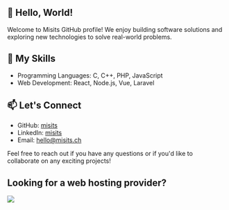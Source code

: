 ## 👋 Hello, World!

Welcome to Misits GitHub profile! We enjoy building software solutions and exploring new technologies to solve real-world problems.

## 🚀 My Skills

- Programming Languages: C, C++, PHP, JavaScript
- Web Development: React, Node.js, Vue, Laravel

## 📫 Let's Connect

- GitHub: [misits](https://github.com/misits)
- LinkedIn: [misits](https://www.linkedin.com/company/misits)
- Email: [hello@misits.ch](hello@misits.ch)

Feel free to reach out if you have any questions or if you'd like to collaborate on any exciting projects!

## Looking for a web hosting provider?

<a href="https://www.infomaniak.com/goto/fr/hosting.web?utm_term=664daa56ccbad"><img src="https://affiliation.storage5.infomaniak.com/banners/leaderboardhebergement_fr.jpg"></a>
